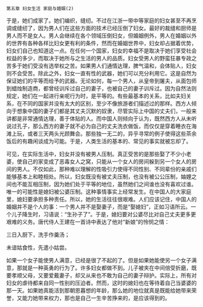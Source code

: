     第五章 妇女生活 家庭与婚姻(2) 

   于是，她们成家了。她们编织，缝纫。不过在江浙一带中等家庭的妇女甚至不再烹调或缝纫了，因为男人们在这些方面的技术已经压倒了妇女。最好的裁缝和厨师是男人而不是女人。男人会继续在各个领域压倒妇女，但婚姻例外，男人在婚姻以外的世界有各种各样比妇女更有利的条件，然而在婚姻世界中，妇女却占据着优势，妇女们自己也知道这一点。在任何一个国家，妇女的幸福不是取决于她们享受社会权益的多少，而取决于她所与之生活的男人的品质。妇女受男人的野蛮狂暴专政之苦多于她们受没有选举权之苦。如果男人们通情达理，脾气温和，会体贴人，妇女则不会受苦。除此之外，妇女一直有性的武器，她们可以充分利用它。这是自然为保证她们的平等而给予的武器。无论如何，每一个男人，从皇帝到屠夫，从面包师到蜡烛制造商，都曾经训斥过自己的妻子，也被自己的妻子训斥过。因为自然法则规定，她们在一起进行亲呢行为时，是平等的。有些最基本的关系，比如夫妇关系，在不同的国家并没有太大的区别，至少不像旅游者们描述过的那样。西方人倾向于想象中国的妻子们都是其丈夫沉默的奴隶，尽管实际上中国的丈夫们，一般来讲都是非常通情达理，善于体贴的人。而中国人则倾向于认为，既然西方人从未听说过孔子，那么西方的妻子就不必为自己的丈夫洗衣做饭，而仅仅是穿着睡衣在海滩上玩，或者三天两头光顾舞会。那些独一无二的，异乎寻常的例子使得这些茶余饭后的有趣闲谈成为可能。于是，人类生活的基本的、常见的事实就被忘却了。

   可见，在实际生活中，妇女并没有被男人压制。真正受苦的是那些娶了不少小老婆，使自己的家变成了恶毒女人之窝，只能从一个女人的房间躲到另一个女人的房间的男人。不仅如此，那种难以理解的性吸引力使得不同性别、不同辈份的亲戚们能够基本上和睦相处。所以，妇女既没有被丈夫压制，也没有被公公压制，妯娌之间也不能互相压制，因为她们处于平等的地位，虽然她们之间谁也没有喜欢过谁。唯一的可能性是媳妇被公婆压制。这种事情事实上经常发生。在中国人的大家庭里，媳妇要承担多种责任。所以，她的生活往往很艰难。人们应该记住，中国人的婚姻并不是个人的事：一个男人并不是娶妻子，而是“娶媳妇”，正如习语所云。一个儿子降生时，习语说：“生孙子了”。于是，媳妇要对公婆尽比对自己丈夫更多更艰难的义务。唐代侍人王建在一首诗中表达了他对“新娘”的怜悯之情：

   三日入厨下，洗手作羹汤；

   未谙姑食性，先遣小姑尝。

   如果一个女子能使男人满意，已经是很了不起的了。但是如果她能使另一个女子满意，那就是一种英勇的行为了。许多妇女都做不到。儿子被夹在中间倍受折磨，既要孝顺父母，又要爱戴妻子，却又从来也不敢为自己的妻子辩护。实际上，所有对妇女的虐待都来自同一性别的压迫者。然而，这时的媳妇也在等待着自己当婆婆的那一天。如果她真能活到那朝恩暮想的年龄，那么她的地位就真是既能给她带来荣誉，又能力她带来权力，那也是自己一生辛苦挣来的，是应该得到的。

